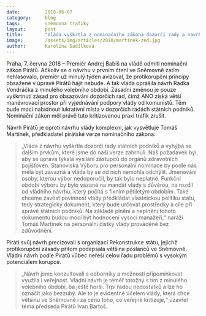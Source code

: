 ```yaml
---
date:         2018-06-07
category:     blog
tags:         sněmovna trafiky
layout:       post
title:        "Vláda vyškrtla z nominačního zákona dozorčí rady a navrhne ještě horší zákon než před volbami"
image:        /assets/img/articles/2018/martinek-zed.jpg
author:       Karolína Sadílková
---
```


Praha, 7. června 2018 – Premiér Andrej Babiš na vládě odmítl nominační zákon Pirátů. Ačkoliv se o návrhu v prvním čtení ve Sněmovně zatím nehlasovalo, premiér už minulý týden avizoval, že protikorupční principy obsažené v úpravě Pirátů hájit nebude. A tak vláda oprášila návrh Radka Vondráčka z minulého volebního období. Zásadní změnou je pouze vyškrtnutí zásad pro obsazování dozorčích rad, čímž ANO získá větší manévrovací prostor při vyjednávání podpory vlády od komunistů. Těm bude moci nabídnout lukrativní místa v dozorčích radách státních podniků. Nominační zákon měl právě tuto kritizovanou praxi trafik zrušit.

Návrh Pirátů je oproti návrhu vlády komplexní, jak vysvětluje Tomáš Martínek, předkladatel pirátské verze nominačního zákona: 

> „Vláda z návrhu vyškrtla dozorčí rady státních podniků a vyhýbá se dalším prvkům, které jsme do naší verze zahrnuli. Náš požadavek byl, aby se úprava týkala vysílání zástupců do orgánů zdravotních pojišťoven. Stanoviska Výboru pro personální nominace by podle nás měla být závazná a vláda by se od nich nemohla odchýlit. Jmenování osoby, kterou výbor nedoporučil, by tak bylo neplatné. Funkční období výboru by bylo vázané na mandát vlády s důvěrou, na rozdíl od vládního návrhu, který počítá s fixním pětiletým obdobím. Také chceme zavést povinnost vlády předkládat vlastnickou politiku státu, tedy strategický dokument, který bude určovat prostředky a cíle při správě státních podniků. Na základě plnění a neplnění tohoto dokumentu budou moci být hodnoceni vysocí manažeři,“ naráží Tomáš Martínek na personální čistky vlády prováděné bez zdůvodnění.

Piráti svůj návrh precizovali s organizací Rekonstrukce státu, jejichž protikorupční zásady přitom podepsala většina poslanců ve Sněmovně. Vládní návrh podle Pirátů vůbec neřeší celou řadu problémů s vysokým potenciálem korupce. 

> „Návrh jsme konzultovali s odborníky a možnosti připomínkovat využila i veřejnost. Vládní návrh je téměř totožný s tím z minulého volebního období, ba ještě horší. Trpí řadou nedostatků a lze ho označit jako bezzubý. Ale to je evidentně účelem vlády, která chce většinu ve Sněmovně i za cenu toho, co veřejně kritizuje,“ uzavřel téma předseda Pirátů Ivan Bartoš.
